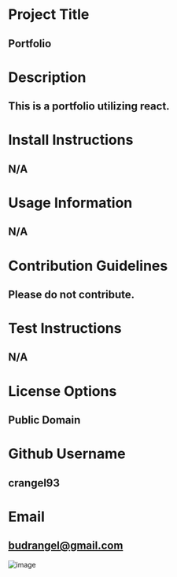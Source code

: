 
# Project Title 

## Portfolio

# Description

## This is a portfolio utilizing react. 

# Install Instructions

## N/A

# Usage Information

## N/A

# Contribution Guidelines

## Please do not contribute.

# Test Instructions

## N/A

# License Options 

## Public Domain

# Github Username 

## crangel93

# Email 

## budrangel@gmail.com

![image](https://user-images.githubusercontent.com/95656805/204671049-f87bf36a-6984-42b3-868e-d9fb1ec3798a.png)

